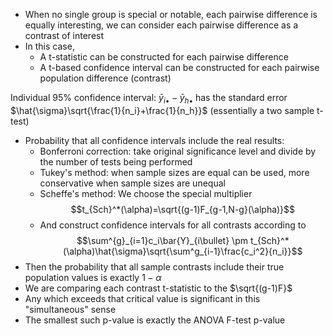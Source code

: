 - When no single group is special or notable, each pairwise difference is equally interesting, we can consider each pairwise difference as a contrast of interest
- In this case,
	- A t-statistic can be constructed for each pairwise difference
	- A t-based confidence interval can be constructed for each pairwise population difference (contrast)

Individual 95% confidence interval: $\bar{y}_{i\bullet} - \bar{y}_{h\bullet}$ has the standard error $\hat{\sigma}\sqrt{\frac{1}{n_i}+\frac{1}{n_h}}$ (essentially a two sample t-test)

- Probability that all confidence intervals include the real results:
	- Bonferroni correction: take original significance level and divide by the number of tests being performed
	- Tukey's method: when sample sizes are equal can be used, more conservative when sample sizes are unequal
	- Scheffe's method: We choose the special multiplier $$t_{Sch}^*(\alpha)=\sqrt{(g-1)F_{g-1,N-g}(\alpha)}$$
	- And construct confidence intervals for all contrasts according to $$\sum^{g}_{i=1}c_i\bar{Y}_{i\bullet} \pm t_{Sch}^*(\alpha)\hat{\sigma}\sqrt{\sum^g_{i-1}\frac{c_i^2}{n_i}}$$
- Then the probability that all sample contrasts include their true population values is exactly $1 - \alpha$
- We are comparing each contrast t-statistic to the $\sqrt{(g-1)F}$
- Any which exceeds that critical value is significant in this "simultaneous" sense
- The smallest such p-value is exactly the ANOVA F-test p-value